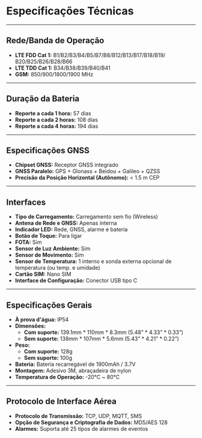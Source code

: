 # Especificações Técnicas

---

## Rede/Banda de Operação

* **LTE FDD Cat 1:** B1/B2/B3/B4/B5/B7/B8/B12/B13/B17/B18/B19/ B20/B25/B26/B28/B66
* **LTE TDD Cat 1:** B34/B38/B39/B40/B41
* **GSM:** 850/900/1800/1900 MHz

---

## Duração da Bateria

* **Reporte a cada 1 hora:** 57 dias
* **Reporte a cada 2 horas:** 108 dias
* **Reporte a cada 4 horas:** 194 dias

---

## Especificações GNSS

* **Chipset GNSS:** Receptor GNSS integrado
* **GNSS Paralelo:** GPS + Glonass + Beidou + Galileo + QZSS
* **Precisão da Posição Horizontal (Autônomo):** < 1.5 m CEP

---

## Interfaces

* **Tipo de Carregamento:** Carregamento sem fio (Wireless)
* **Antena de Rede e GNSS:** Apenas interna
* **Indicador LED:** Rede, GNSS, alarme e bateria
* **Botão de Toque:** Para ligar
* **FOTA:** Sim
* **Sensor de Luz Ambiente:** Sim
* **Sensor de Movimento:** Sim
* **Sensor de Temperatura:** 1 interno e sonda externa opcional de temperatura (ou temp. e umidade)
* **Cartão SIM:** Nano SIM
* **Interface de Configuração:** Conector USB tipo C

---

## Especificações Gerais

* **À prova d'água:** IP54
* **Dimensões:**
    * **Com suporte:** 139.1mm * 110mm * 8.3mm (5.48” * 4.33” * 0.33”)
    * **Sem suporte:** 138mm * 107mm * 5.6mm (5.43” * 4.21” * 0.22”)
* **Peso:**
    * **Com suporte:** 128g
    * **Sem suporte:** 100g
* **Bateria:** Bateria recarregável de 1900mAh / 3.7V
* **Montagem:** Adesivo 3M, abraçadeira de nylon
* **Temperatura de Operação:** -20℃ ~ 80℃

---

## Protocolo de Interface Aérea

* **Protocolo de Transmissão:** TCP, UDP, MQTT, SMS
* **Opção de Segurança e Criptografia de Dados:** MD5/AES 128
* **Alarmes:** Suporta até 25 tipos de alarmes de eventos
